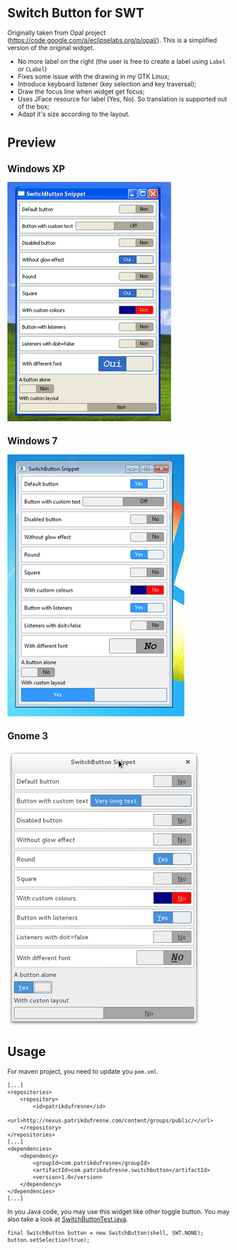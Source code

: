 # Switch Button for SWT

Originally taken from Opal project (https://code.google.com/a/eclipselabs.org/p/opal/). This is a simplified version of the original widget.
* No more label on the right (the user is free to create a label using `Label` or `CLabel`)
* Fixes some issue with the drawing in my GTK Linux;
* Introduce keyboard listener (key selection and key traversal);
* Draw the focus line when widget get focus;
* Uses JFace resource for label (Yes, No). So translation is supported out of the box;
* Adapt it's size according to the layout.

# Preview
## Windows XP
![alt tag](docs/preview_winxp.png)

## Windows 7
![alt tag](docs/preview_win7.png)

## Gnome 3
![alt tag](docs/preview_gnome3.png)

# Usage
For maven project, you need to update you `pom.xml`.
```
[...]
<repositories>
    <repository>
        <id>patrikdufresne</id>
        <url>http://nexus.patrikdufresne.com/content/groups/public/</url>
    </repository>
</repositories>
[...]
<dependencies>
    <dependency>
        <groupId>com.patrikdufresne</groupId>
        <artifactId>com.patrikdufresne.switchbutton</artifactId>
        <version>1.0</version>
    </dependency>
</dependencies>
[...]
```
In you Java code, you may use this widget like other toggle button. You may also take a look at [SwitchButtonTest.java](src/test/java/SwitchButtonTest.java).
```
final SwitchButton button = new SwitchButton(shell, SWT.NONE);
button.setSelection(true);
```



